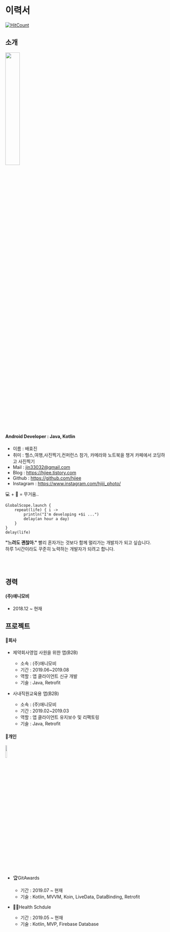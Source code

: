 # 이력서
[![HitCount](http://hits.dwyl.io/hjiee/RESUME.svg)](http://hits.dwyl.io/hjiee/RESUME)

## 소개  
<img src="https://user-images.githubusercontent.com/39892463/63606651-83d19080-c60b-11e9-8186-5ee0545fd841.jpg" width="30%"></img>


#### Android Developer : Java, Kotlin
- 이름    : 배효진  
- 취미    : 헬스,여행,사진찍기,컨퍼런스 참가, 카메라와 노트북을 챙겨 카페에서 코딩하고 사진찍기
- Mail   : jin33032@gmail.com
- Blog   : https://hjiee.tistory.com
- Github : https://github.com/hjiee
- Instagram : https://www.instagram.com/hjiii_photo/  

💻 + 📸 = 무거움..
 
```  
GlobalScope.launch {
    repeat(life) { i ->
        println("I'm developing +$i ...")
        delay(an hour a day)
    }
}
delay(life)
```

**"느려도 괜찮아."**  빨리 혼자가는 것보다 함께 멀리가는 개발자가 되고 싶습니다.  
하루 1시간이라도 꾸준히 노력하는 개발자가 되려고 합니다.  

<br></br>

## 경력
#### (주)애니모비
 - 2018.12 ~ 현재

## 프로젝트
#### 📱회사
- 제약회사영업 사원을 위한 앱(B2B)
  - 소속 : (주)애니모비
  - 기간 : 2019.06~2019.08
  - 역할 : 앱 클라이언트 신규 개발
  - 기술 : Java, Retrofit

- 사내직원교육용 앱(B2B)
  - 소속 : (주)애니모비
  - 기간 : 2019.02~2019.03
  - 역할 : 앱 클라이언트 유지보수 및 리팩토링
  - 기술 : Java, Retrofit

  
#### 📱개인
<img src="https://user-images.githubusercontent.com/39892463/64025062-d31d4100-cb76-11e9-9a26-bc13161de558.png" width="10%"></img>

- 🏆GitAwards   
  - 기간 : 2019.07 ~ 현재
  - 기술 :  Kotlin, MVVM, Koin, LiveData, DataBinding, Retrofit
  
- 🏃🏻‍Health Schdule
  - 기간 : 2019.05 ~ 현재
  - 기술 : Kotlin, MVP, Firebase Database
  
  
  
  
  
